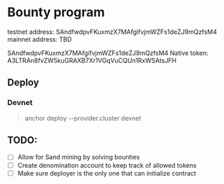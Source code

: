 # Bounty program

testnet address: SAndfwdpvFKuxmzX7MAfgifvjmWZFs1deZJ9mQzfsM4
mainnet address: TBD

SAndfwdpvFKuxmzX7MAfgifvjmWZFs1deZJ9mQzfsM4
Native token: A3LTRAn8fvZW5kuGRAXB7Xr1VGqVuCQUn1RxWSAtsJFH

## Deploy

### Devnet

> anchor deploy --provider.cluster devnet

## TODO:

- [ ] Allow for Sand mining by solving bounties
- [ ] Create denomination account to keep track of allowed tokens
- [ ] Make sure deployer is the only one that can initialize contract
